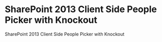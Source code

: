 SharePoint 2013 Client Side People Picker with Knockout
==================

SharePoint 2013 Client Side People Picker with Knockout
